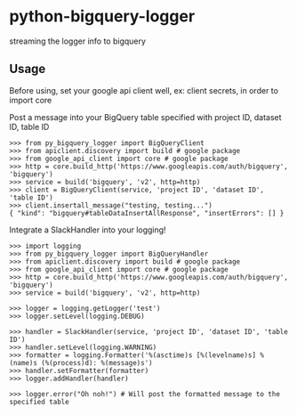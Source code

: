 python-bigquery-logger
==========

streaming the logger info to bigquery

## Usage

Before using, set your google api client well, ex: client secrets, in order to import core

Post a message into your BigQuery table specified with project ID, dataset ID, table ID

    >>> from py_bigquery_logger import BigQueryClient
    >>> from apiclient.discovery import build # google package
    >>> from google_api_client import core # google package
    >>> http = core.build_http('https://www.googleapis.com/auth/bigquery', 'bigquery')
    >>> service = build('bigquery', 'v2', http=http) 
    >>> client = BigQueryClient(service, 'project ID', 'dataset ID', 'table ID')
    >>> client.insertall_message("testing, testing...")
    { "kind": "bigquery#tableDataInsertAllResponse", "insertErrors": [] }


Integrate a SlackHandler into your logging!

    >>> import logging
    >>> from py_bigquery_logger import BigQueryHandler
    >>> from apiclient.discovery import build # google package
    >>> from google_api_client import core # google package
    >>> http = core.build_http('https://www.googleapis.com/auth/bigquery', 'bigquery')
    >>> service = build('bigquery', 'v2', http=http)
    
    >>> logger = logging.getLogger('test')
    >>> logger.setLevel(logging.DEBUG)
    
    >>> handler = SlackHandler(service, 'project ID', 'dataset ID', 'table ID')
    >>> handler.setLevel(logging.WARNING)
    >>> formatter = logging.Formatter('%(asctime)s [%(levelname)s] %(name)s (%(process)d): %(message)s')
    >>> handler.setFormatter(formatter)
    >>> logger.addHandler(handler)
    
    >>> logger.error("Oh noh!") # Will post the formatted message to the specified table


